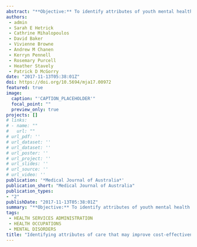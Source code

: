 ```yaml
---
abstract: "**Objective:** To identify attributes of youth mental health care for which there is evidence of potential cost-effectiveness. Study design: We performed a literature review of economic evaluations that examined both costs and outcomes for attributes of youth mental health care other than pharmacological or individual psychological therapies for full-threshold disorders. Data sources: We searched the United Kingdom National Health Service Economic Evaluations Database for evaluations published to the end of 2014; and MEDLINE, Google Scholar and the citation lists of relevant publications for peer-reviewed studies published in English since 1997. Data synthesis: Forty economic evaluations met inclusion criteria. Psychosis was the mental disorder with the most developed economic evidence base, with good evidence of cost-effectiveness for first-episode psychosis services. There was a developing cost-effectiveness evidence base for other disorders. The most common attributes of the interventions examined in the included studies were the location of services, engagement and support of families, assessment, prevention, early intervention, group delivery format and information provision. We used our findings to formulate a list of attributes of youth mental health care that may be acceptable to young people and potentially cost-effective. **Conclusion:** There is at least suggestive cost-effectiveness evidence for a range of attributes of youth mental health care. Further economic research is needed to substantiate most cost-effectiveness findings and to improve targeting of care among young people. Future economic evaluations should examine costs from both societal and health care perspectives and incorporate evidence regarding young people's preferences."
authors:
 - admin
 - Sarah E Hetrick
 - Cathrine Mihalopoulos
 - David Baker
 - Vivienne Browne
 - Andrew M Chanen
 - Kerryn Pennell
 - Rosemary Purcell
 - Heather Stavely
 - Patrick D McGorry
date: "2017-11-13T05:38:01Z"
doi: https://doi.org/10.5694/mja17.00972
featured: true
image:
  caption: "'CAPTION_PLACEHOLDER'"
  focal_point: ""
  preview_only: true
projects: []
# links:
# - name: ""
#   url: ""
# url_pdf: ''
# url_dataset: ''
# url_dataset: ''
# url_poster: ''
# url_project: ''
# url_slides: ''
# url_source: ''
# url_video: '' 
publication: '*Medical Journal of Australia*'
publication_short: "Medical Journal of Australia"
publication_types:
- "2"
publishDate: "2017-11-13T05:38:01Z"
summary: "**Objective:** To identify attributes of youth mental health care for which there is evidence of potential cost-effectiveness.  Study design: We performed a literature review of economic evaluations that examined both costs and outcomes for attributes of youth mental health care other than pharmacological or individual psychological therapies for full-threshold disorders..."
tags:
 - HEALTH SERVICES ADMINISTRATION
 - HEALTH OCCUPATIONS
 - MENTAL DISORDERS
title: "Identifying attributes of care that may improve cost-effectiveness in the youth mental health service system"
---
```

